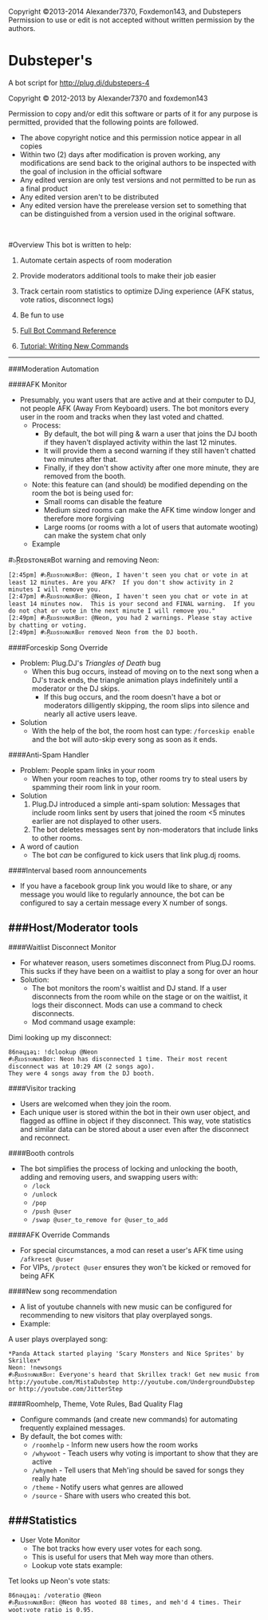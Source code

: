 Copyright ©2013-2014 Alexander7370, Foxdemon143, and Dubstepers
Permission to use or edit is not accepted without written permission by the authors.

Dubsteper's
==========
A bot script for http://plug.dj/dubstepers-4


Copyright © 2012-2013 by Alexander7370 and foxdemon143

Permission to copy and/or edit this software or parts of it for any purpose is permitted,
provided that the following points are followed.
- The above copyright notice and this permission notice appear in all copies
- Within two (2) days after modification is proven working, any modifications are send back
  to the original authors to be inspected with the goal of inclusion in the official software
- Any edited version are only test versions and not permitted to be run as a final product
- Any edited version aren't to be distributed
- Any edited version have the prerelease version set to something that can be distinguished
  from a version used in the original software.


<br>

#Overview
This bot is written to help:

1. Automate certain aspects of room moderation
2. Provide moderators additional tools to make their job easier
3. Track certain room statistics to optimize DJing experience (AFK status, vote ratios, disconnect logs)
4. Be fun to use


1. [Full Bot Command Reference](https://github.com/backus/Plug.DJ-Javascript-Chatbot/wiki/Bot-Commands-Overview)
2. [Tutorial: Writing New Commands](https://github.com/backus/Plug.DJ-Javascript-Chatbot/wiki/Tutorial:-Writing-New-Commands)


--------------
###Moderation Automation

####AFK Monitor
* Presumably, you want users that are active and at their computer to DJ, not people AFK (Away From Keyboard) users.  The bot monitors every user in the room and tracks when they last voted and chatted.
  * Process:
    * By default, the bot will ping & warn a user that joins the DJ booth if they haven't displayed activity within the last 12 minutes.
    * It will provide them a second warning if they still haven't chatted two minutes after that.
    * Finally, if they don't show activity after one more minute, they are removed from the booth.
  * Note: this feature can (and should) be modified depending on the room the bot is being used for:
    * Small rooms can disable the feature
    * Medium sized rooms can make the AFK time window longer and therefore more forgiving
    * Large rooms (or rooms with a lot of users that automate wooting) can make the system chat only
  * Example

\#๖ۣۜRᴇᴅsᴛᴏɴᴇʀBot warning and removing Neon:

    [2:45pm] #๖ۣۜRᴇᴅsᴛᴏɴᴇʀBᴏᴛ: @Neon, I haven't seen you chat or vote in at least 12 minutes. Are you AFK?  If you don't show activity in 2 minutes I will remove you.
    [2:47pm] #๖ۣۜRᴇᴅsᴛᴏɴᴇʀBᴏᴛ: @Neon, I haven't seen you chat or vote in at least 14 minutes now.  This is your second and FINAL warning.  If you do not chat or vote in the next minute I will remove you."
    [2:49pm] #๖ۣۜRᴇᴅsᴛᴏɴᴇʀBᴏᴛ: @Neon, you had 2 warnings. Please stay active by chatting or voting.
    [2:49pm] #๖ۣۜRᴇᴅsᴛᴏɴᴇʀBᴏᴛ removed Neon from the DJ booth.
    
####Forceskip Song Override
* Problem: Plug.DJ's _Triangles of Death_ bug
  * When this bug occurs, instead of moving on to the next song when a DJ's track ends, the triangle animation plays indefinitely until a moderator or the DJ skips.
    * If this bug occurs, and the room doesn't have a bot or moderators dilligently skipping, the room slips into silence and nearly all active users leave.
* Solution
  * With the help of the bot, the room host can type: `/forceskip enable` and the bot will auto-skip every song as soon as it ends.

####Anti-Spam Handler
* Problem: People spam links in your room
  * When your room reaches to top, other rooms try to steal users by spamming their room link in your room.
* Solution
  1. Plug.DJ introduced a simple anti-spam solution: Messages that include room links sent by users that joined the room <5 minutes earlier are not displayed to other users.
  2. The bot deletes messages sent by non-moderators that include links to other rooms.
* A word of caution
  * The bot *can* be configured to kick users that link plug.dj rooms.
    

####Interval based room announcements
* If you have a facebook group link you would like to share, or any message you would like to regularly announce, the bot can be configured to say a certain message every X number of songs.

###Host/Moderator tools
------------------------
####Waitlist Disconnect Monitor
* For whatever reason, users sometimes disconnect from Plug.DJ rooms.  This sucks if they have been on a waitlist to play a song for over an hour 
* Solution:
  * The bot monitors the room's waitlist and DJ stand.  If a user disconnects from the room while on the stage or on the waitlist, it logs their disconnect.  Mods can use a command to check disconnects.
  * Mod command usage example:
    
Dimi looking up my disconnect:

    86nǝɥʇǝʇ: !dclookup @Neon
    #๖ۣۜRᴇᴅsᴛᴏɴᴇʀBoᴛ: Neon has disconnected 1 time. Their most recent disconnect was at 10:29 AM (2 songs ago). 
    They were 4 songs away from the DJ booth.
    

####Visitor tracking
* Users are welcomed when they join the room.
* Each unique user is stored within the bot in their own user object, and flagged as offline in object if they disconnect. This way, vote statistics and similar data can be stored about a user even after the disconnect and reconnect.


####Booth controls
* The bot simplifies the process of locking and unlocking the booth, adding and removing users, and swapping users with:
  * `/lock`
  * `/unlock`
  * `/pop`
  * `/push @user`
  * `/swap @user_to_remove for @user_to_add`


####AFK Override Commands
* For special circumstances, a mod can reset a user's AFK time using `/afkreset @user`
* For VIPs, `/protect @user` ensures they won't be kicked or removed for being AFK


####New song recommendation
* A list of youtube channels with new music can be configured for recommending to new visitors that play overplayed songs.
* Example:

A user plays overplayed song:

    *Panda Attack started playing 'Scary Monsters and Nice Sprites' by Skrillex*
    Neon: !newsongs
    #๖ۣۜRᴇᴅsᴛᴏɴᴇʀBᴏᴛ: Everyone's heard that Skrillex track! Get new music from http://youtube.com/MistaDubstep http://youtube.com/UndergroundDubstep or http://youtube.com/JitterStep

####Roomhelp, Theme, Vote Rules, Bad Quality Flag
* Configure commands (and create new commands) for automating frequently explained messages.
* By default, the bot comes with:
  * `/roomhelp` - Inform new users how the room works
  * `/whywoot` - Teach users why voting is important to show that they are active
  * `/whymeh` - Tell users that Meh'ing should be saved for songs they really hate
  * `/theme` - Notify users what genres are allowed
  * `/source` - Share with users who created this bot.

###Statistics
----------------
* User Vote Monitor
  * The bot tracks how every user votes for each song.
  * This is useful for users that Meh way more than others.
  * Lookup vote stats example:

Tet looks up Neon's vote stats:

    86nǝɥʇǝʇ: /voteratio @Neon
    #๖ۣۜRᴇᴅsᴛᴏɴᴇʀBᴏᴛ: @Neon has wooted 88 times, and meh'd 4 times. Their woot:vote ratio is 0.95.
    
